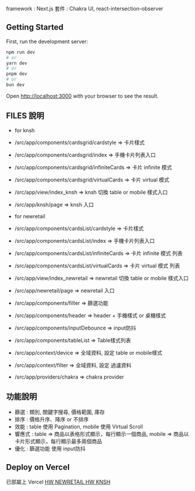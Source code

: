 framework : Next.js
套件 : Chakra UI, react-intersection-observer

## Getting Started

First, run the development server:

```bash
npm run dev
# or
yarn dev
# or
pnpm dev
# or
bun dev
```

Open [http://localhost:3000](http://localhost:3000) with your browser to see the result.

## FILES 說明
- for knsh
- /src/app/components/cardsgrid/cardstyle => 卡片樣式
- /src/app/components/cardsgrid/index => 手機卡片列表入口
- /src/app/components/cardsgrid/infiniteCards => 卡片 infinite 模式
- /src/app/components/cardsgrid/virtualCards => 卡片 virtual 模式
- /src/app/view/index_knsh => knsh 切換 table or mobile 樣式入口
- /src/app/knsh/page => knsh 入口

- for newretail
- /src/app/components/cardsList/cardstyle => 卡片樣式
- /src/app/components/cardsList/index => 手機卡片列表入口
- /src/app/components/cardsList/infiniteCards => 卡片 infinite 模式 列表
- /src/app/components/cardsList/virtualCards => 卡片 virtual 模式 列表
- /src/app/view/index_newretail => newretail 切換 table or mobile 樣式入口
- /src/app/newretail/page => newretail 入口

- /src/app/components/filter => 篩選功能
- /src/app/components/header => header + 手機樣式 or 桌機樣式
- /src/app/components/inputDebounce => input防抖
- /src/app/components/tableList => Table樣式列表
- /src/app/context/device => 全域資料, 設定 table or mobile樣式
- /src/app/context/filter => 全域資料, 設定 過瀘資料
- /src/app/providers/chakra => chakra provider


## 功能說明
- 篩選 : 類別, 關鍵字搜尋, 價格範圍, 庫存
- 排序 : 價格升序、降序 or 不排序
- 效能 : table 使用 Pagination, mobile 使用 Virtual Scroll
- 響應式 : table => 商品以表格形式顯示，每行顯示一個商品,  mobile => 商品以卡片形式顯示，每行顯示最多兩個商品
- 優化 : 篩選功能 使用 input防抖

## Deploy on Vercel

已部屬上 Vercel
[ HW NEWRETAIL ](https://hw-newretail.vercel.app/newretail)
[ HW KNSH ](https://hw-newretail.vercel.app/knsh)

